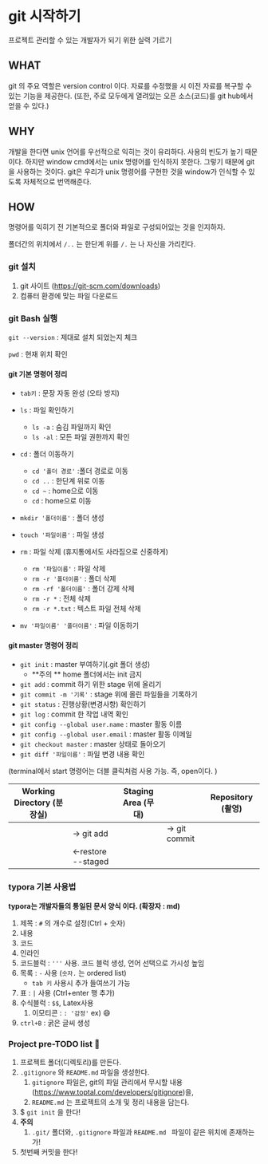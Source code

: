 # git 시작하기

프로젝트 관리할 수 있는 개발자가 되기 위한 실력 기르기



## WHAT

git 의 주요 역할은 version control 이다. 자료를 수정했을 시 이전 자료를 복구할 수 있는 기능을 제공한다. (또한, 주로 모두에게 열려있는 오픈 소스(코드)를 git hub에서 얻을 수 있다.)



## WHY

개발을 한다면 unix 언어를 우선적으로 익히는 것이 유리하다. 사용의 빈도가 높기 때문이다. 하지만 window cmd에서는 unix 명령어를 인식하지 못한다.  그렇기 때문에 git을 사용하는 것이다.  git은 우리가 unix 명령어를 구현한 것을 window가 인식할 수 있도록 자체적으로 번역해준다. 



## HOW

명령어를 익히기 전 기본적으로 폴더와 파일로 구성되어있는 것을 인지하자.

폴더간의 위치에서 `/..` 는 한단계 위를 `/.` 는 나 자신을 가리킨다.



### git 설치

1. git 사이트 (https://git-scm.com/downloads)
2. 컴퓨터 환경에 맞는 파일 다운로드



### git Bash 실행

`git --version` : 제대로 설치 되었는지 체크

`pwd` : 현재 위치 확인



#### git 기본 명령어 정리

- `tab키`  : 문장 자동 완성 (오타 방지)

- `ls` : 파일 확인하기 
  - `ls -a` : 숨김 파일까지 확인
  - `ls -al` : 모든 파일 권한까지 확인
- `cd` : 폴더 이동하기 
  - `cd '폴더 경로'` :폴더 경로로 이동
  - `cd ..` : 한단계 위로 이동
  - `cd ~` : home으로 이동
  - `cd` : home으로 이동
- `mkdir '폴더이름'` : 폴더 생성
- `touch '파일이름'` : 파일 생성
- `rm` : 파일 삭제 (휴지통에서도 사라짐으로 신중하게)
  - `rm '파일이름'` : 파일 삭제
  - `rm -r '폴더이름'` : 폴더 삭제
  - `rm -rf '폴더이름'` : 폴더 강제 삭제
  - `rm -r *` : 전체 삭제
  - `rm -r *.txt` : 텍스트 파일 전체 삭제
- `mv '파일이름' '폴더이름'`  : 파일 이동하기 



#### git master 명령어 정리

- `git init` : master 부여하기(.git 폴더 생성)
  - **주의 **  home 폴더에서는 init 금지
- `git add` : commit 하기 위한 stage 위에 올리기
- `git commit -m '기록'` : stage 위에 올린 파일들을 기록하기
- `git status` :  진행상황(변경사항) 확인하기
- `git log` : commit 한 작업 내역 확인 
- `git config --global user.name` : master 활동 이름
- `git config --global user.email` : master 활동 이메일 
- `git checkout master` : master 상태로 돌아오기
- `git diff '파일이름'` : 파일 변경 내용 확인



(terminal에서 start 명령어는 더블 클릭처럼 사용 가능. 즉, open이다. )



| Working Directory (분장실) |                    | Staging Area (무대) |               | Repository  (촬영) |
| -------------------------- | ------------------ | ------------------- | ------------- | ------------------ |
|                            | -> git add         |                     | -> git commit |                    |
|                            | <-restore --staged |                     |               |                    |







### typora 기본 사용법

**typora는 개발자들의 통일된 문서 양식 이다. (확장자 : md)**



1. 제목 : `#` 의 개수로 설정(Ctrl + 숫자)
2. 내용  
3. 코드 
4. 인라인  
5. 코드블럭 : `'''`  사용. 코드 블럭 생성, 언어 선택으로 가시성 높임
6. 목록 :  `-`  사용 (`숫자.` 는 ordered list)
   - `tab 키` 사용시 추가 들여쓰기 가능
7. 표 : `|` 사용 (Ctrl+enter 행 추가)
8. 수식블럭 : `$$`, Latex사용 
   1.  이모티콘 :  `: '감정'`  ex) :smile:
9.  `ctrl+B` : 굵은 글씨 생성



### Project pre-TODO list :memo:

1. 프로젝트 폴더(디렉토리)를 만든다.
2. `.gitignore` 와 `README.md` 파일을 생성한다.
   1. `gitignore` 파일은, git의 파일 관리에서 무시할 내용(https://www.toptal.com/developers/gitignore)을, 
   2. `README.md` 는 프로젝트의 소개 및 정리 내용을 담는다. 
3. $ `git init` 을 한다!
4. **주의**
   1. `.git/` 폴더와, `.gitignore` 파일과 `README.md ` 파일이 같은 위치에 존재하는가!
5. 첫번째 커밋을 한다!